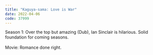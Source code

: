 ```yaml
---
title: "Kaguya-sama: Love is War"
date: 2022-04-06
code: 37999
---
```

Season 1: Over the top but amazing (Dub), Ian Sinclair is hilarious. Solid foundation for coming seasons.\
\
Movie: Romance done right.